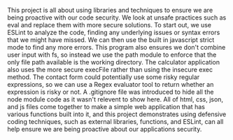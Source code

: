 This project is all about using libraries and techniques to ensure we are being proactive with our code security. We look at unsafe practices such as eval and replace them with more secure solutions. To start out, we use ESLint to analyze the code, finding any underlying issues or syntax errors that we might have missed. We can then use the built in javascript strict mode to find any more errors. This program also ensures we don't combine user input with fs, so instead we use the path module to enforce that the only file path available is the working directory. The calculator application also uses the more secure execFile rather than using the insecure exec method. The contact form could potentially use some risky regular expressions, so we can use a Regex evaluator tool to return whether an expression is risky or not. A .gitignore file was introduced to hide all the node module code as it wasn't relevent to show here. All of html, css, json, and js files come together to make a simple web application that has various functions built into it, and this project demonstrates using defensive coding techniques, such as external libraries, functions, and ESLint, can all help ensure we are being proactive about our applications security.
